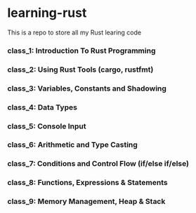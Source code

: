 # learning-rust
This is a repo to store all my Rust learing code

### class_1: Introduction To Rust Programming
### class_2: Using Rust Tools (cargo, rustfmt)
### class_3: Variables, Constants and Shadowing
### class_4: Data Types
### class_5: Console Input
### class_6: Arithmetic and Type Casting
### class_7: Conditions and Control Flow (if/else if/else)
### class_8: Functions, Expressions & Statements
### class_9: Memory Management, Heap & Stack